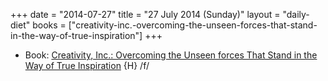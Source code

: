 +++
date = "2014-07-27"
title = "27 July 2014 (Sunday)"
layout = "daily-diet"
books = ["creativity-inc.-overcoming-the-unseen-forces-that-stand-in-the-way-of-true-inspiration"]
+++


* Book: [Creativity, Inc.: Overcoming the Unseen forces That Stand in the Way of True Inspiration](/books/creativity-inc.-overcoming-the-unseen-forces-that-stand-in-the-way-of-true-inspiration) {H} /f/